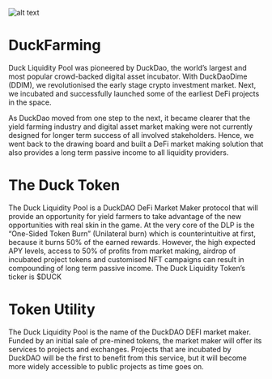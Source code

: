 ![alt text](https://duckdao.io/wp-content/uploads/2020/12/photo_2020-12-16-10.14.49.jpeg)
# DuckFarming

Duck Liquidity Pool was pioneered by DuckDao, the world’s largest and most popular crowd-backed digital asset incubator. With DuckDaoDime (DDIM), we revolutionised the early stage crypto investment market. Next, we incubated and successfully launched some of the earliest DeFi projects in the space. 

As DuckDao moved from one step to the next, it became clearer that the yield farming industry and digital asset market making were not currently designed for longer term success of all involved stakeholders. Hence, we went back to the drawing board and built a DeFi market making solution that also provides a long term passive income to all liquidity providers. 

# The Duck Token
The Duck Liquidity Pool is a DuckDAO DeFi Market Maker protocol that will provide an opportunity for yield farmers to take advantage of the new opportunities with real skin in the game. At the very core of the DLP is the “One-Sided Token Burn” (Unilateral burn) which is counterintuitive at first, because it burns 50% of the earned rewards. However, the high expected APY levels, access to 50% of profits from market making, airdrop of incubated project tokens and customised NFT campaigns can result in compounding of long term passive income. The Duck Liquidity Token’s ticker is $DUCK

# Token Utility
The Duck Liquidity Pool is the name of the DuckDAO DEFI market maker. Funded by an initial sale of pre-mined tokens, the market maker will offer its services to projects and exchanges. Projects that are incubated by DuckDAO will be the first to benefit from this service, but it will become more widely accessible to public projects as time goes on.
